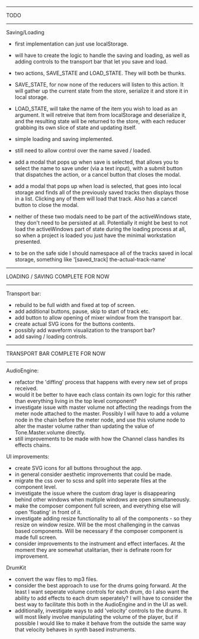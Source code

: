________
  TODO
________


Saving/Loading
- first implementation can just use localStorage. 
- will have to create the logic to handle the saving and loading, as well as adding controls to the transport bar that let you save and load.

- two actions, SAVE_STATE and LOAD_STATE. They will both be thunks. 

- SAVE_STATE, for now none of the reducers will listen to this action. It will gather up the current state from the store, serialize it and store it in local storage.

- LOAD_STATE, will take the name of the item you wish to load as an argument. It will retreive that item from localStorage and deserialize it, and the resulting state will be returned to the store, with each reducer grabbing its own slice of state and updating itself. 


- simple loading and saving implemented. 
- still need to allow control over the name saved / loaded.
- add a modal that pops up when save is selected, that allows you to select the name to save under (via a text input), with a submit button that dispatches the action, or a cancel button that closes the modal. 
- add a modal that pops up when load is selected, that goes into local storage and finds all of the previously saved tracks then displays those in a list. Clicking any of them will load that track. Also has a cancel button to close the modal. 

- neither of these two modals need to be part of the activeWindows state, they don't need to be persisted at all. Potentially it might be best to not load the activeWindows part of state during the loading process at all, so when a project is loaded you just have the minimal workstation presented.   


- to be on the safe side I should namespace all of the tracks saved in local storage, something like '[saved_track] the-actual-track-name'

_____________________________________
 LOADING / SAVING COMPLETE FOR NOW
_____________________________________




Transport bar:
- rebuild to be full width and fixed at top of screen.
- add additional buttons, pause, skip to start of track etc.
- add button to allow opening of mixer window from the transport bar.
- create actual SVG icons for the buttons contents.
- possibly add waveform visualization to the transport bar? 
- add saving / loading controls.

__________________________________
  TRANSPORT BAR COMPLETE FOR NOW
__________________________________


AudioEngine:
- refactor the 'diffing' process that happens with every new set of props received.
- would it be better to have each class contain its own logic for this rather than everything living in the top level component?
- investigate issue with master volume not affecting the readings from the meter node attached to the master. Possibly I will have to add a volume node in the chain before the meter node, and use this volume node to alter the master volume rather than updating the value of Tone.Master.volume directly.
- still improvements to be made with how the Channel class handles its effects chains. 

UI improvements:
- create SVG icons for all buttons throughout the app.
- in general consider aesthetic improvements that could be made.
- migrate the css over to scss and split into seperate files at the component level. 
- investigate the issue where the custom drag layer is disappearing behind other windows when multiple windows are open simultaneously.
- make the composer component full screen, and everything else will open 'floating' in front of it. 
- investigate adding resize functionality to all of the components - so they resize on window resize. Will be the most challenging in the canvas based components. Will be necessary if the composer component is made full screen. 
- consider improvements to the instrument and effect interfaces. At the moment they are somewhat utalitarian, their is definate room for improvement. 

DrumKit
- convert the wav files to mp3 files. 
- consider the best approach to use for the drums going forward. At the least I want seperate volume controls for each drum, do I also want the ability to add effects to each drum seperately? I will have to consider the best way to facilitate this both in the AudioEngine and in the UI as well. 
- additionally, investigate ways to add 'velocity' controls to the drums. It will most likely involve manipulating the volume of the player, but if possible I would like to make it behave from the outside the same way that velocity behaves in synth based instruments. 
